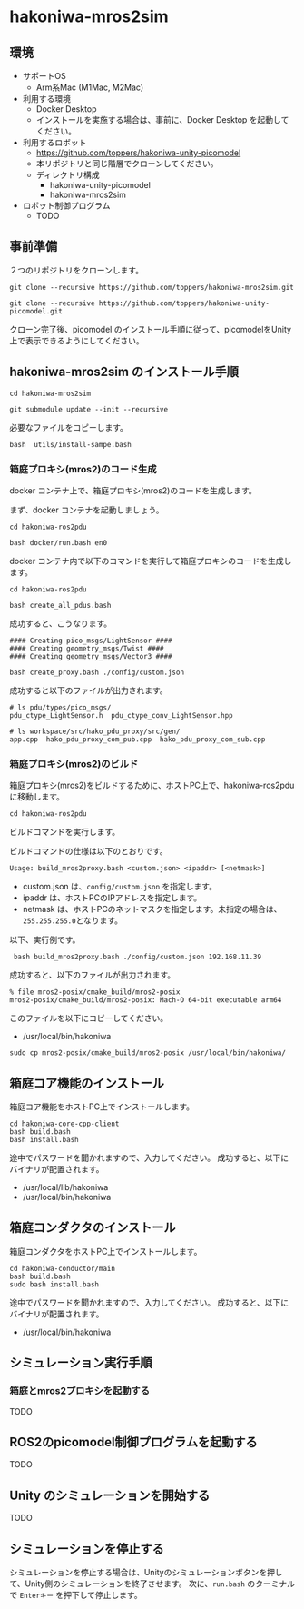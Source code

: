 # hakoniwa-mros2sim



## 環境

* サポートOS
  * Arm系Mac (M1Mac, M2Mac)
* 利用する環境
  * Docker Desktop
  * インストールを実施する場合は、事前に、Docker Desktop を起動してください。
* 利用するロボット
  * https://github.com/toppers/hakoniwa-unity-picomodel
  * 本リポジトリと同じ階層でクローンしてください。
  * ディレクトリ構成
    * hakoniwa-unity-picomodel
    * hakoniwa-mros2sim
* ロボット制御プログラム
  * TODO

## 事前準備

２つのリポジトリをクローンします。

```
git clone --recursive https://github.com/toppers/hakoniwa-mros2sim.git
```

```
git clone --recursive https://github.com/toppers/hakoniwa-unity-picomodel.git
```

クローン完了後、picomodel のインストール手順に従って、picomodelをUnity上で表示できるようにしてください。


## hakoniwa-mros2sim のインストール手順


```
cd hakoniwa-mros2sim
```

```
git submodule update --init --recursive
```

必要なファイルをコピーします。

```
bash  utils/install-sampe.bash 
```

### 箱庭プロキシ(mros2)のコード生成

docker コンテナ上で、箱庭プロキシ(mros2)のコードを生成します。

まず、docker コンテナを起動しましょう。

```
cd hakoniwa-ros2pdu
```

```
bash docker/run.bash en0
```

docker コンテナ内で以下のコマンドを実行して箱庭プロキシのコードを生成します。

```
cd hakoniwa-ros2pdu
```

```
bash create_all_pdus.bash
```

成功すると、こうなります。

```
#### Creating pico_msgs/LightSensor ####
#### Creating geometry_msgs/Twist ####
#### Creating geometry_msgs/Vector3 ####
```

```
bash create_proxy.bash ./config/custom.json 
```

成功すると以下のファイルが出力されます。

```
# ls pdu/types/pico_msgs/
pdu_ctype_LightSensor.h  pdu_ctype_conv_LightSensor.hpp

# ls workspace/src/hako_pdu_proxy/src/gen/
app.cpp  hako_pdu_proxy_com_pub.cpp  hako_pdu_proxy_com_sub.cpp
```

### 箱庭プロキシ(mros2)のビルド

箱庭プロキシ(mros2)をビルドするために、ホストPC上で、hakoniwa-ros2pduに移動します。

```
cd hakoniwa-ros2pdu
```

ビルドコマンドを実行します。

ビルドコマンドの仕様は以下のとおりです。

```
Usage: build_mros2proxy.bash <custom.json> <ipaddr> [<netmask>]
```

* custom.json は、`config/custom.json` を指定します。
* ipaddr は、ホストPCのIPアドレスを指定します。
* netmask は、ホストPCのネットマスクを指定します。未指定の場合は、`255.255.255.0`となります。


以下、実行例です。

```
 bash build_mros2proxy.bash ./config/custom.json 192.168.11.39
```

成功すると、以下のファイルが出力されます。

```
% file mros2-posix/cmake_build/mros2-posix
mros2-posix/cmake_build/mros2-posix: Mach-O 64-bit executable arm64
```

このファイルを以下にコピーしてください。

* /usr/local/bin/hakoniwa

```
sudo cp mros2-posix/cmake_build/mros2-posix /usr/local/bin/hakoniwa/
```

## 箱庭コア機能のインストール

箱庭コア機能をホストPC上でインストールします。

```
cd hakoniwa-core-cpp-client 
bash build.bash
bash install.bash
```
途中でパスワードを聞かれますので、入力してください。
成功すると、以下にバイナリが配置されます。

* /usr/local/lib/hakoniwa 
* /usr/local/bin/hakoniwa 

## 箱庭コンダクタのインストール

箱庭コンダクタをホストPC上でインストールします。

```
cd hakoniwa-conductor/main
bash build.bash
sudo bash install.bash
```

途中でパスワードを聞かれますので、入力してください。
成功すると、以下にバイナリが配置されます。

* /usr/local/bin/hakoniwa 


## シミュレーション実行手順

### 箱庭とmros2プロキシを起動する

TODO

## ROS2のpicomodel制御プログラムを起動する

TODO

## Unity のシミュレーションを開始する

TODO

## シミュレーションを停止する

シミュレーションを停止する場合は、Unityのシミュレーションボタンを押して、Unity側のシミュレーションを終了させます。 次に、`run.bash` のターミナルで `Enterキー` を押下して停止します。

